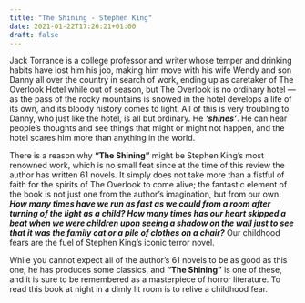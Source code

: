```yaml
---
title: "The Shining - Stephen King"
date: 2021-01-22T17:26:21+01:00
draft: false
---
```



Jack Torrance is a college professor and writer whose temper and drinking habits have lost him his job, making him move with his wife Wendy and son Danny all over the country in search of work, ending up as caretaker of The Overlook Hotel while out of season, but The Overlook is no ordinary hotel — as the pass of the rocky mountains is snowed in the hotel develops a life of its own, and its bloody history comes to light. All of this is very troubling to Danny, who just like the hotel, is all but ordinary. He ***‘shines’***. He can hear people’s thoughts and see things that might or might not happen, and the hotel scares him more than anything in the world. 

There is a reason why **“The Shining”** might be Stephen King’s most renowned work, which is no small feat since at the time of this review the author has written 61 novels. It simply does not take more than a fistful of faith for the spirits of The Overlook to  come alive;  the fantastic element of the book is not just one from the author’s imagination, but from our own. ***How many times have we run as fast as we could from a room after turning of the light as a child? How many times has our heart skipped a beat when we were children upon seeing a shadow on the wall just to see that it was the family cat or a pile of clothes on a chair?*** Our childhood fears are the fuel of Stephen King’s iconic terror novel.

While you cannot expect all of the author’s 61 novels to be as good as this one, he has produces some classics, and **“The Shining”** is one of these, and it is sure to be remembered as a masterpiece of horror literature. To read this book at night in a dimly lit room is to relive a childhood fear. 
